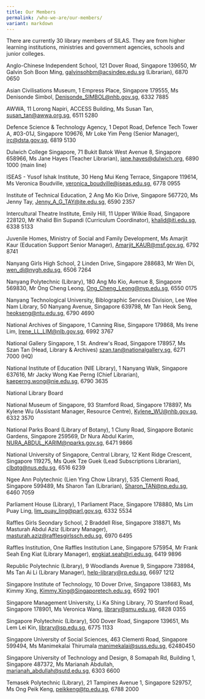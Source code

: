 ```yaml
---
title: Our Members
permalink: /who-we-are/our-members/
variant: markdown
---
```

There are currently 30 library members of SILAS. They are from higher learning institutions, ministries and government agencies, schools and junior colleges.


Anglo-Chinese Independent School,
121 Dover Road, Singapore 139650,
Mr Galvin Soh Boon Ming,
galvinsohbm@acsindep.edu.sg (Librarian),
6870 0650

Asian Civilisations Museum, 
1 Empress Place, Singapore 179555,
Ms Denisonde Simbol,
Denisonde_SIMBOL@nhb.gov.sg, 
6332 7885

AWWA,
11 Lorong Napiri, ACCESS Building,
Ms Susan Tan,
susan_tan@awwa.org.sg, 
6511 5280

Defence Science & Technology Agency, 1 Depot Road, Defence Tech Tower A, #03-01J, Singapore 109676,
Mr Loke Yim Peng (Senior Manager),
irc@dsta.gov.sg, 
6819 5130

Dulwich College Singapore,
71 Bukit Batok West Avenue 8,
Singapore 658966,
Ms Jane Hayes (Teacher Librarian),
jane.hayes@dulwich.org,
6890 1000 (main line)

ISEAS - Yusof Ishak Institute,
30 Heng Mui Keng Terrace, Singapore 119614, 
Ms Veronica Boudville,
veronica_boudville@iseas.edu.sg,
6778 0955

Institute of Technical Education, 
2 Ang Mo Kio Drive, Singapore 567720,
Ms Jenny Tay,
Jenny_A_G_TAY@ite.edu.sg,
6590 2357

Intercultural Theatre Institute, 
Emily Hill, 11 Upper Wilkie Road, Singapore 228120, 
Mr Khalid Bin Supandi (Curriculum Coordinator),
khalid@iti.edu.sg,
6338 5133

Juvenile Homes,
Ministry of Social and Family Development, 
Ms Amarjit Kaur (Education Support Senior Manager),
Amarjit_KAUR@msf.gov.sg,
6792 8741

Nanyang Girls High School, 
2 Linden Drive, Singapore 288683, 
Mr Wen Di,
wen_di@nygh.edu.sg,
6506 7264

Nanyang Polytechnic (Library), 
180 Ang Mo Kio, Avenue 8, Singapore 569830, 
Mr Ong Cheng Leong,
Ong_Cheng_Leong@nyp.edu.sg,
6550 0175

Nanyang Technological University,
Biblographic Services Division, Lee Wee Nam Library, 
50 Nanyang Avenue, Singapore 639798,
Mr Tan Heok Seng,
heokseng@ntu.edu.sg,
6790 4690

National Archives of Singapore, 
1 Canning Rise, Singapore 179868, 
Ms Irene Lim,
Irene_LL_LIM@nlb.gov.sg,
6992 3767

National Gallery Singapore, 
1 St. Andrew's Road, Singapore 178957, 
Ms Szan Tan (Head, Library & Archives)
szan.tan@nationalgallery.sg,
6271 7000 (HQ)

National Institute of Education (NIE Library),
1 Nanyang Walk, Singapore 637616, 
Mr Jacky Wong Kae Perng (Chief Librarian),
kaeperng.wong@nie.edu.sg, 
6790 3635

National Library Board

National Museum of Singapore,
93 Stamford Road, Singapore 178897, 
Ms Kylene Wu (Assistant Manager, Resource Centre),
Kylene_WU@nhb.gov.sg,
6332 3570

National Parks Board (Library of Botany), 
1 Cluny Road, Singapore Botanic Gardens, 
Singapore 259569,
Dr Nura Abdul Karim,
NURA_ABDUL_KARIM@nparks.gov.sg,
6471 9866

National University of Singapore, 
Central Library, 12 Kent Ridge Crescent, 
Singapore 119275, 
Ms Quek Tze Guek (Lead Subscriptions Librarian),
clbqtg@nus.edu.sg,
6516 6239

Ngee Ann Polytechnic (Lien Ying Chow Library), 
535 Clementi Road, Singapore 599489, 
Ms Sharon Tan (Librarian),
Sharon_TAN@np.edu.sg, 
6460 7059

Parliament House (Library), 
1 Parliament Place, Singapore 178880,
Ms Lim Puay Ling,
lim_puay_ling@parl.gov.sg, 
6332 5534

Raffles Girls Seondary School,
2 Braddell Rise, Singapore 318871,
Ms Masturah Abdul Aziz (Library Manager), masturah.aziz@rafflesgirlssch.edu.sg,
6970 6495

Raffles Institution,
One Raffles Institution Lane, Singapore 575954,
Mr Frank Seah Eng Kiat (Library Manager),
engkiat.seah@ri.edu.sg, 
6419 9896

Republic Polytechnic (Library), 
9 Woodlands Avenue 9, Singapore 738984, 
Ms Tan Ai Li (Library Manager),
help-library@rp.edu.sg, 
6697 1212

Singapore Institute of Technology, 
10 Dover Drive, Singapore 138683, 
Ms Kimmy Xing,
Kimmy.Xing@Singaporetech.edu.sg,
6592 1901

Singapore Management University, 
Li Ka Shing Library, 70 Stamford Road, 
Singapore 178901, 
Ms Veronica Wang,
library@smu.edu.sg,
6828 0355

Singapore Polytechnic (Library), 
500 Dover Road, Singapore 139651,
Ms Lem Lei Kin,
library@sp.edu.sg, 
6775 1133

Singapore University of Social Sciences, 
463 Clementi Road, Singapore 599494, 
Ms Manimekalai Thirumala
manimekalai@suss.edu.sg, 
62480450
 
Singapore University of Technology and Design, 
8 Somapah Rd, Building 1, Singapore 487372, 
Ms Marianah Abdullah,
marianah_abdullah@sutd.edu.sg,
6303 6600

Temasek Polytechnic (Library),
21 Tampines Avenue 1, Singapore 529757, 
Ms Ong Peik Keng,
peikkeng@tp.edu.sg, 
6788 2000